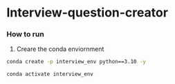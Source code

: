 # Interview-question-creator

### How to run

1. Creare the conda enviornment


```bash
conda create -p interview_env python==3.10 -y

conda activate interview_env

```